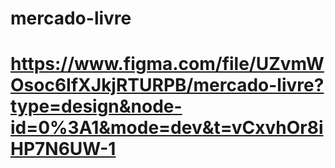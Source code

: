 ﻿# mercado-livre
# https://www.figma.com/file/UZvmWOsoc6IfXJkjRTURPB/mercado-livre?type=design&node-id=0%3A1&mode=dev&t=vCxvhOr8iHP7N6UW-1
